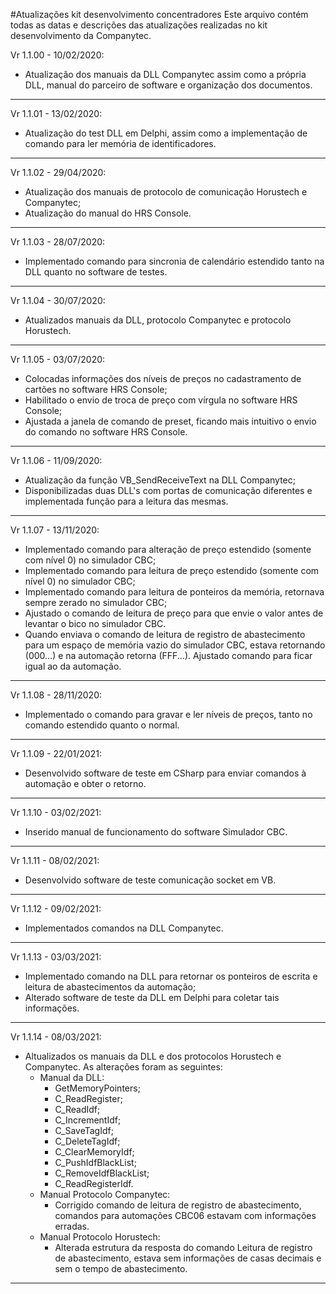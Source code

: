 #Atualizações kit desenvolvimento concentradores
Este arquivo contém todas as datas e descrições das atualizações realizadas no kit desenvolvimento da Companytec.

Vr 1.1.00 - 10/02/2020:
- Atualização dos manuais da DLL Companytec assim como a própria DLL, manual do parceiro de software e organização dos documentos.
*******************************************************************
Vr 1.1.01 - 13/02/2020:
- Atualização do test DLL em Delphi, assim como a implementação de comando para ler memória de identificadores.
*******************************************************************
Vr 1.1.02 - 29/04/2020:
- Atualização dos manuais de protocolo de comunicação Horustech e Companytec;
- Atualização do manual do HRS Console.
*******************************************************************
Vr 1.1.03 - 28/07/2020:
- Implementado comando para sincronia de calendário estendido tanto na DLL quanto no software de testes.
*******************************************************************
Vr 1.1.04 - 30/07/2020:
- Atualizados manuais da DLL, protocolo Companytec e protocolo Horustech.
*******************************************************************
Vr 1.1.05 - 03/07/2020:
- Colocadas informações dos níveis de preços no cadastramento de cartões no software HRS Console;
- Habilitado o envio de troca de preço com vírgula no software HRS Console;
- Ajustada a janela de comando de preset, ficando mais intuitivo o envio do comando no software HRS Console.
*******************************************************************
Vr 1.1.06 - 11/09/2020:
- Atualização da função VB_SendReceiveText na DLL Companytec;
- Disponibilizadas duas DLL's com portas de comunicação diferentes e implementada função para a leitura das mesmas.
*******************************************************************
Vr 1.1.07 - 13/11/2020:
- Implementado comando para alteração de preço estendido (somente com nível 0) no simulador CBC;
- Implementado comando para leitura de preço estendido (somente com nível 0) no simulador CBC;
- Implementado comando para leitura de ponteiros da memória, retornava sempre zerado no simulador CBC;
- Ajustado o comando de leitura de preço para que envie o valor antes de levantar o bico no simulador CBC.
- Quando enviava o comando de leitura de registro de abastecimento para um espaço de memória vazio do simulador CBC, estava retornando (000...) e na automação retorna (FFF...). Ajustado comando para ficar igual ao da automação.
*******************************************************************
Vr 1.1.08 - 28/11/2020:
- Implementado o comando para gravar e ler níveis de preços, tanto no comando estendido quanto o normal.
*******************************************************************
Vr 1.1.09 - 22/01/2021:
- Desenvolvido software de teste em CSharp para enviar comandos à automação e obter o retorno.
*******************************************************************
Vr 1.1.10 - 03/02/2021:
- Inserido manual de funcionamento do software Simulador CBC.
*******************************************************************
Vr 1.1.11 - 08/02/2021:
- Desenvolvido software de teste comunicação socket em VB.
*******************************************************************
Vr 1.1.12 - 09/02/2021:
- Implementados comandos na DLL Companytec.
*******************************************************************
Vr 1.1.13 - 03/03/2021:
- Implementado comando na DLL para retornar os ponteiros de escrita e leitura de abastecimentos da automação;
- Alterado software de teste da DLL em Delphi para coletar tais informações.
*******************************************************************
Vr 1.1.14 - 08/03/2021:
- Altualizados os manuais da DLL e dos protocolos Horustech e Companytec. As alterações foram as seguintes:
	* Manual da DLL:
		- GetMemoryPointers;
		- C_ReadRegister;
		- C_ReadIdf;
		- C_IncrementIdf;
		- C_SaveTagIdf;
		- C_DeleteTagIdf;
		- C_ClearMemoryIdf;
		- C_PushIdfBlackList;
		- C_RemoveIdfBlackList;
		- C_ReadRegisterIdf.
	* Manual Protocolo Companytec:
		- Corrigido comando de leitura de registro de abastecimento, comandos para automações CBC06 estavam com informações erradas.
	* Manual Protocolo Horustech:
		- Alterada estrutura da resposta do comando Leitura de registro de abastecimento, estava sem informações de casas decimais e sem o tempo de abastecimento.
*******************************************************************
